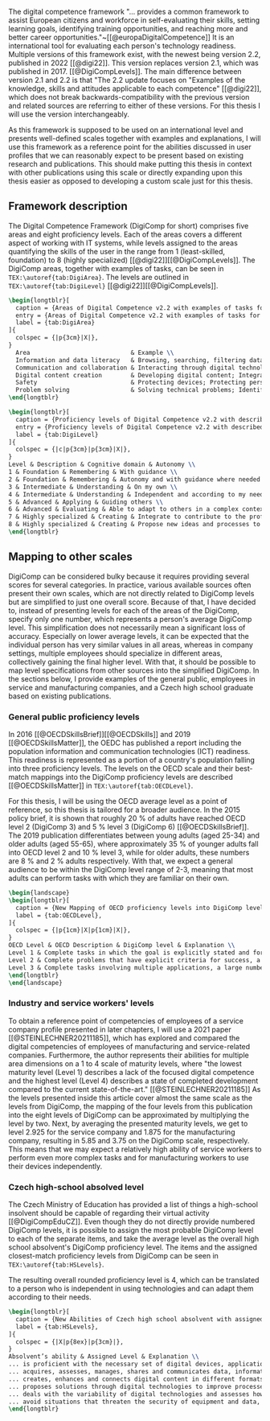 The digital competence framework "... provides a common framework to assist European citizens and workforce in self-evaluating their skills, setting learning goals, identifying training opportunities, and reaching more and better career opportunities."~[[@europaDigitalCompetence]] It is an international tool for evaluating each person's technology readiness. Multiple versions of this framework exist, with the newest being version 2.2, published in 2022 [[@digi22]]. This version replaces version 2.1, which was published in 2017. [[@DigiCompLevels]]. The main difference between version 2.1 and 2.2 is that "The 2.2 update focuses on "Examples of the knowledge, skills and attitudes applicable to each competence" [[@digi22]], which does not break backwards-compatibility with the previous version and related sources are referring to either of these versions. For this thesis I will use the version interchangeably.

As this framework is supposed to be used on an international level and presents well-defined scales together with examples and explanations, I will use this framework as a reference point for the abilities discussed in user profiles that we can reasonably expect to be present based on existing research and publications. This should make putting this thesis in context with other publications using this scale or directly expanding upon this thesis easier as opposed to developing a custom scale just for this thesis.

## Framework description

The Digital Competence Framework (DigiComp for short) comprises five areas and eight proficiency levels. Each of the areas covers a different aspect of working with IT systems, while levels assigned to the areas quantifying the skills of the user in the range from 1 (least-skilled, foundation) to 8 (highly specialized) [[@digi22]][[@DigiCompLevels]]. The DigiComp areas, together with examples of tasks, can be seen in `TEX:\autoref{tab:DigiArea}`. The levels are outlined in `TEX:\autoref{tab:DigiLevel}`  [[@digi22]][[@DigiCompLevels]].


```latex
\begin{longtblr}[
  caption = {Areas of Digital Competence v2.2 with examples of tasks for each area \cite{digi22}},
  entry = {Areas of Digital Competence v2.2 with examples of tasks for each area},
  label = {tab:DigiArea}
]{
  colspec = {|p{3cm}|X|},
} 
  Area                            & Example \\
  Information and data literacy   & Browsing, searching, filtering data, information and digital content; Evaluating data, information and digital content; Managing data, information and digital content \\
  Communication and collaboration & Interacting through digital technologies; Sharing through digital technologies; Engaging in citizenship through digital technologies; Collaborating through digital technologies; Netiquette; Managing digital identity \\
  Digital content creation        & Developing digital content; Integrating and re-elaborating digital content; Copyright and licenses; Programming \\
  Safety                          & Protecting devices; Protecting personal data and privacy; Protecting health and well-being; Protecting the environment \\
  Problem solving                 & Solving technical problems; Identifying needs and technological responses; Creatively using digital technologies; Identifying digital competence gaps \\
\end{longtblr}
```


```latex
\begin{longtblr}[
  caption = {Proficiency levels of Digital Competence v2.2 with described properties \cite{digi22,DigiCompLevels}},
  entry = {Proficiency levels of Digital Competence v2.2 with described properties},
  label = {tab:DigiLevel}
]{
  colspec = {|c|p{3cm}|p{3cm}|X|},
} 
Level & Description & Cognitive domain & Autonomy \\
1 & Foundation & Remembering & With guidance \\
2 & Foundation & Remembering & Autonomy and with guidance where needed \\
3 & Intermediate & Understanding & On my own \\
4 & Intermediate & Understanding & Independent and according to my needs \\
5 & Advanced & Applying & Guiding others \\
6 & Advanced & Evaluating & Able to adapt to others in a complex context \\
7 & Highly specialized & Creating & Integrate to contribute to the professional practice and to guide others \\
8 & Highly specialized & Creating & Propose new ideas and processes to the field \\
\end{longtblr}
```

## Mapping to other scales

DigiComp can be considered bulky because it requires providing several scores for several categories. In practice, various available sources often present their own scales, which are not directly related to DigiComp levels but are simplified to just one overall score. Because of that, I have decided to, instead of presenting levels for each of the areas of the DigiComp, specify only one number, which represents a person's average DigiComp level. This simplification does not necessarily mean a significant loss of accuracy. Especially on lower average levels, it can be expected that the individual person has very similar values in all areas, whereas in company settings, multiple employees should specialize in different areas, collectively gaining the final higher level. With that, it should be possible to map level specifications from other sources into the simplified DigiComp. In the sections below, I provide examples of the general public, employees in service and manufacturing companies, and a Czech high school graduate based on existing publications.

### General public proficiency levels

In 2016 [[@OECDSkillsBrief]][[@OECDSkills]]  and 2019 [[@OECDSkillsMatter]], the OEDC  has published a report including the population information and communication technologies (ICT) readiness. This readiness is represented as a portion of a country's population falling into three proficiency levels. The levels on the OECD scale and their best-match mappings into the DigiComp proficiency levels are described [[@OECDSkillsMatter]] in `TEX:\autoref{tab:OECDLevel}`.

For this thesis, I will be using the OECD average level as a point of reference, so this thesis is tailored for a broader audience. In the 2015 policy brief, it is shown that roughly 20 \% of adults have reached OECD level 2 (DigiComp 3) and 5 \% level 3 (DigiComp 6) [[@OECDSkillsBrief]]. The 2019 publication differentiates between young adults (aged 25-34) and older adults (aged 55-65), where approximately 35 \% of younger adults fall into OECD level 2 and 10 \% level 3, while for older adults, these numbers are 8 \% and 2 \% adults respectively. With that, we expect a general audience to be within the DigiComp level range of 2-3, meaning that most adults can perform tasks with which they are familiar on their own.

```latex
\begin{landscape}
\begin{longtblr}[
  caption = {New Mapping of OECD proficiency levels into DigiComp levels},
  label = {tab:OECDLevel},
]{
  colspec = {|p{1cm}|X|p{1cm}|X|},
} 
OECD Level & OECD Description & DigiComp level & Explanation \\
Level 1 & Complete tasks in which the goal is explicitly stated and for which the necessary operations are performed single and familiar environment. Solve problems in the context of technology-rich environments whose solutions involve a relatively small number of steps, and a limited amount of monitoring across a large number of actions & 2 & Is able to autonomously perform operations, but in a familiar environemnt \\
Level 2 & Complete problems that have explicit criteria for success, a small number of applications, and several steps and operators. Can monitor progress towards a solution and handle unexpected outcomes or impasses. & 3 & Is able to performs tasks on their own, but needs to have the goals expicitly stated \\
Level 3 & Complete tasks involving multiple applications, a large number of steps, impasses, and the discovery and use of ad hoc commands in a novel environment. Establish a plan to arrive at a solution and monitor its implementation as they deal with unexpected outcomes and impasses. & 6 & Is able to select a solution in a complex previously unknown environment. \\
\end{longtblr}
\end{landscape}
```

### Industry and service workers' levels

To obtain a reference point of competencies of employees of a service company profile presented in later chapters, I will use a 2021 paper [[@STEINLECHNER20211185]], which has explored and compared the digital competencies of employees of manufacturing and service-related companies. Furthermore, the author represents their abilities for multiple area dimensions on a 1 to 4 scale of maturity levels, where "the lowest maturity level (Level 1) describes a lack of the focused digital competence and the highest level (Level 4) describes a state of completed development compared to the current state-of-the-art." [[@STEINLECHNER20211185]] As the levels presented inside this article cover almost the same scale as the levels from DigiComp, the mapping of the four levels from this publication into the eight levels of DigiComp can be approximated by multiplying the level by two. Next, by averaging the presented maturity levels, we get to level 2.925 for the service company and 1.875 for the manufacturing company, resulting in 5.85 and 3.75 on the DigiComp scale, respectively. This means that we may expect a relatively high ability of service workers to perform even more complex tasks and for manufacturing workers to use their devices independently.
### Czech high-school absolved level

The Czech Ministry of Education has provided a list of things a high-school insolvent should be capable of regarding their virtual activity [[@DigiCompEduCZ]]. Even though they do not directly provide numbered DigiComp levels, it is possible to assign the most probable DigiComp level to each of the separate items, and take the average level as the overall high school absolvent's DigiComp proficiency level. The items and the assigned closest-match proficiency levels from DigiComp can be seen in `TEX:\autoref{tab:HSLevels}`.

The resulting overall rounded proficiency level is 4, which can be translated to a person who is independent in using technologies and can adapt them according to their needs.

```latex
\begin{longtblr}[
  caption = {New Abilities of Czech high school absolvent with assigned DigiComp proficiency levels},
  label = {tab:HSLevels},
]{
  colspec = {|X|p{8ex}|p{3cm}|},
}
Absolvent’s ability & Assigned Level & Explanation \\
... is proficient with the necessary set of digital devices, applications and services, using them in school work and in public life; adjusts and changes digital technologies and their use as available options evolve and as their own needs change & 4 & Independent in usage of technologies \\
... acquires, assesses, manages, shares and communicates data, information and digital content in a variety of formats; to do so, chooses processes, strategies and methods that are appropriate to the specific situation and purpose & 5-6 & Evaluates the best solution \\
... creates, enhances and connects digital content in different formats; expresses themselves using digital means & 4-5 & Is able to creatively apply knowledge for personal tasks \\
... proposes solutions through digital technologies to improve processes or technologies; can advise on technical problems & 5 & Is able to guide others in non-professional settings \\
... deals with the variability of digital technologies and assesses how developments in technology affect different aspects of individual and societal life and the environment, weighing up the risks and benefits & 4 & Is able to customize the new technologies to their needs \\
... avoid situations that threaten the security of equipment and data, and situations that threaten their physical and mental health; act ethically, with consideration and respect for others when collaborating, communicating and sharing information in a digital environment & 3 & Does understand learned methods of data security and protection on their own \\
\end{longtblr}
```
